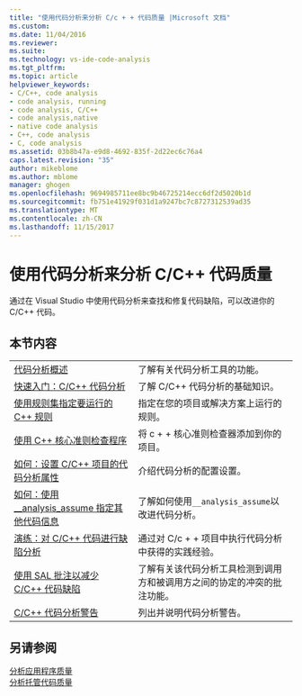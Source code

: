 ```yaml
---
title: "使用代码分析来分析 C/c + + 代码质量 |Microsoft 文档"
ms.custom: 
ms.date: 11/04/2016
ms.reviewer: 
ms.suite: 
ms.technology: vs-ide-code-analysis
ms.tgt_pltfrm: 
ms.topic: article
helpviewer_keywords:
- C/C++, code analysis
- code analysis, running
- code analysis, C/C++
- code analysis,native
- native code analysis
- C++, code analysis
- C, code analysis
ms.assetid: 03b8b47a-e9d8-4692-835f-2d22ec6c76a4
caps.latest.revision: "35"
author: mikeblome
ms.author: mblome
manager: ghogen
ms.openlocfilehash: 9694985711ee8bc9b46725214ecc6df2d5020b1d
ms.sourcegitcommit: fb751e41929f031d1a9247bc7c8727312539ad35
ms.translationtype: MT
ms.contentlocale: zh-CN
ms.lasthandoff: 11/15/2017
---
```

# <a name="analyzing-cc-code-quality-by-using-code-analysis"></a>使用代码分析来分析 C/C++ 代码质量
通过在 Visual Studio 中使用代码分析来查找和修复代码缺陷，可以改进你的 C/C++ 代码。  
  
## <a name="in-this-section"></a>本节内容  
  
|||  
|-|-|  
|[ 代码分析概述](../code-quality/code-analysis-for-c-cpp-overview.md)|了解有关代码分析工具的功能。|  
|[快速入门：C/C++ 代码分析](../code-quality/quick-start-code-analysis-for-c-cpp.md)|了解 C/C++ 代码分析的基础知识。|  
|[使用规则集指定要运行的 C++ 规则](../code-quality/using-rule-sets-to-specify-the-cpp-rules-to-run.md)|指定在您的项目或解决方案上运行的规则。|  
|[使用 C++ 核心准则检查程序](../code-quality/using-the-cpp-core-guidelines-checkers.md)|将 c + + 核心准则检查器添加到你的项目。|  
|[如何：设置 C/C++ 项目的代码分析属性](../code-quality/how-to-set-code-analysis-properties-for-c-cpp-projects.md)|介绍代码分析的配置设置。|  
|[如何：使用 __analysis_assume 指定其他代码信息](../code-quality/how-to-specify-additional-code-information-by-using-analysis-assume.md)|了解如何使用`__analysis_assume`以改进代码分析。|  
|[演练：对 C/C++ 代码进行缺陷分析](../code-quality/walkthrough-analyzing-c-cpp-code-for-defects.md)|通过对 C/c + + 项目中执行代码分析中获得的实践经验。|  
|[使用 SAL 批注以减少 C/C++ 代码缺陷](../code-quality/using-sal-annotations-to-reduce-c-cpp-code-defects.md)|了解有关该代码分析工具检测到调用方和被调用方之间的协定的冲突的批注功能。|  
|[C/C++ 代码分析警告](../code-quality/code-analysis-for-c-cpp-warnings.md)|列出并说明代码分析警告。|  
  
## <a name="see-also"></a>另请参阅  
 [分析应用程序质量](../code-quality/analyzing-application-quality-by-using-code-analysis-tools.md)   
 [分析托管代码质量](../code-quality/analyzing-managed-code-quality-by-using-code-analysis.md)